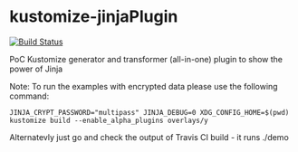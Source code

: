 # kustomize-jinjaPlugin
[![Build Status](https://travis-ci.com/aodinokov/kustomize-jinjaPlugin.svg?branch=master)](https://travis-ci.com/github/aodinokov/kustomize-jinjaPlugin)

PoC Kustomize generator and transformer (all-in-one) plugin to show the power of Jinja

Note: To run the examples with encrypted data please use the following command:

    JINJA_CRYPT_PASSWORD="multipass" JINJA_DEBUG=0 XDG_CONFIG_HOME=$(pwd) kustomize build --enable_alpha_plugins overlays/y

Alternatevly just go and check the output of Travis CI build - it runs ./demo
